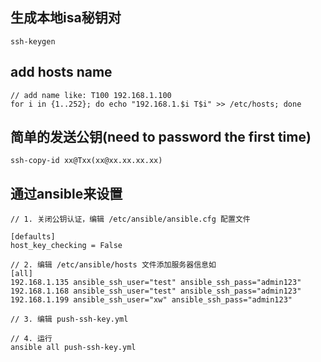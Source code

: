 

## 生成本地isa秘钥对
```
ssh-keygen
```

## add hosts name
```
// add name like: T100 192.168.1.100
for i in {1..252}; do echo "192.168.1.$i T$i" >> /etc/hosts; done
```

## 简单的发送公钥(need to password the first time)
```
ssh-copy-id xx@Txx(xx@xx.xx.xx.xx)
```


## 通过ansible来设置
```
// 1. 关闭公钥认证，编辑 /etc/ansible/ansible.cfg 配置文件

[defaults]
host_key_checking = False

// 2. 编辑 /etc/ansible/hosts 文件添加服务器信息如
[all]
192.168.1.135 ansible_ssh_user="test" ansible_ssh_pass="admin123"
192.168.1.168 ansible_ssh_user="test" ansible_ssh_pass="admin123"
192.168.1.199 ansible_ssh_user="xw" ansible_ssh_pass="admin123"

// 3. 编辑 push-ssh-key.yml

// 4. 运行
ansible all push-ssh-key.yml
```